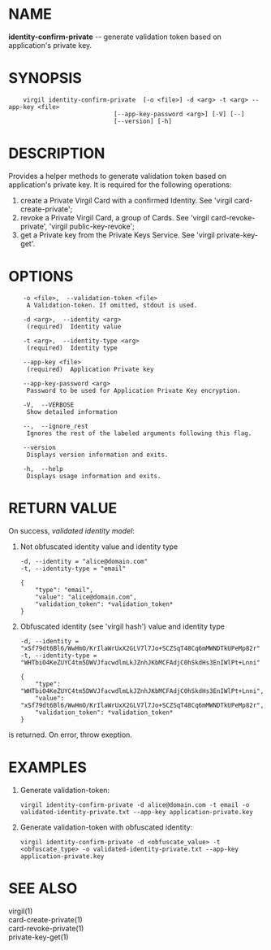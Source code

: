 NAME
====

**identity-confirm-private** -- generate validation token based on
application's private key.

SYNOPSIS
========

        virgil identity-confirm-private  [-o <file>] -d <arg> -t <arg> --app-key <file>
                                 [--app-key-password <arg>] [-V] [--]
                                 [--version] [-h]

DESCRIPTION
===========

Provides a helper methods to generate validation token based on
application's private key. It is required for the following operations:

1.  create a Private Virgil Card with a confirmed Identity. See 'virgil
    card-create-private';
2.  revoke a Private Virgil Card, a group of Cards. See 'virgil
    card-revoke-private', 'virgil public-key-revoke';
3.  get a Private key from the Private Keys Service. See
    'virgil private-key-get'.

OPTIONS
=======

        -o <file>,  --validation-token <file>
         A Validation-token. If omitted, stdout is used.

        -d <arg>,  --identity <arg>
         (required)  Identity value

        -t <arg>,  --identity-type <arg>
         (required)  Identity type

        --app-key <file>
         (required)  Application Private key

        --app-key-password <arg>
         Password to be used for Application Private Key encryption.

        -V,  --VERBOSE
         Show detailed information

        --,  --ignore_rest
         Ignores the rest of the labeled arguments following this flag.

        --version
         Displays version information and exits.

        -h,  --help
         Displays usage information and exits.

RETURN VALUE
============

On success, *validated identity model*:

1.  Not obfuscated identity value and identity type

        -d, --identity = "alice@domain.com"
        -t, --identity-type = "email"

        {
            "type": "email",
            "value": "alice@domain.com",
            "validation_token": *validation_token*
        }

2.  Obfuscated identity (see 'virgil hash') value and identity type

        -d, --identity = "xSf79dt6Bl6/WwHmO/KrIlaWrUxX2GLV7l7Jo+SCZSqT48Cq6mMWNDTkUPeMp82r"
        -t, --identity-type = "WHTbiO4KeZUYC4tm5DWVJfacwdlmLkJZnhJKbMCFAdjC0hSkdHs3EnIWlPt+Lnni"

        {
            "type": "WHTbiO4KeZUYC4tm5DWVJfacwdlmLkJZnhJKbMCFAdjC0hSkdHs3EnIWlPt+Lnni",
            "value": "xSf79dt6Bl6/WwHmO/KrIlaWrUxX2GLV7l7Jo+SCZSqT48Cq6mMWNDTkUPeMp82r",
            "validation_token": *validation_token*
        }

is returned. On error, throw exeption.

EXAMPLES
========

1.  Generate validation-token:

        virgil identity-confirm-private -d alice@domain.com -t email -o validated-identity-private.txt --app-key application-private.key

2.  Generate validation-token with obfuscated identity:

        virgil identity-confirm-private -d <obfuscate_value> -t <obfuscate_type> -o validated-identity-private.txt --app-key application-private.key

SEE ALSO
========

virgil(1)  
card-create-private(1)  
card-revoke-private(1)  
private-key-get(1)
